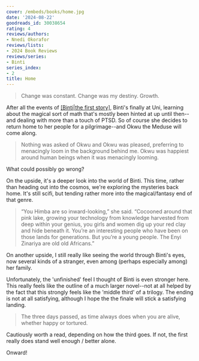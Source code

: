 ```yaml
---
cover: /embeds/books/home.jpg
date: '2024-08-22'
goodreads_id: 30038654
rating: 4
reviews/authors:
- Nnedi Okorafor
reviews/lists:
- 2024 Book Reviews
reviews/series:
- Binti
series_index:
- 2
title: Home
---
```

> Change was constant. Change was my destiny. Growth.

After all the events of [[Binti|the first story]](), Binti's finally at Uni, learning about the magical sort of math that's mostly been hinted at up until then--and dealing with more than a touch of PTSD. So of course she decides to return home to her people for a pilgrimage--and Okwu the Meduse will come along. 

> Nothing was asked of Okwu and Okwu was pleased, preferring to menacingly loom in the background behind me. Okwu was happiest around human beings when it was menacingly looming.

What could possibly go wrong?

<!--more-->

On the upside, it's a deeper look into the world of Binti. This time, rather than heading out into the cosmos, we're exploring the mysteries back home. It's still scifi, but tending rather more into the magical/fantasy end of that genre. 

> “You Himba are so inward-looking,” she said. “Cocooned around that pink lake, growing your technology from knowledge harvested from deep within your genius, you girls and women dig up your red clay and hide beneath it. You’re an interesting people who have been on those lands for generations. But you’re a young people. The Enyi Zinariya are old old Africans.”

On another upside, I still really like seeing the world through Binti's eyes, now several kinds of a stranger, even among (perhaps especially among) her family.

Unfortunately, the 'unfinished' feel I thought of Binti is even stronger here. This really feels like the outline of a much larger novel--not at all helped by the fact that this strongly feels like the 'middle third' of a trilogy. The ending is not at all satisfying, although I hope the the finale will stick a satisfying landing. 

> The three days passed, as time always does when you are alive, whether happy or tortured.

Cautiously worth a read, depending on how the third goes. If not, the first really does stand well enough / better alone. 

Onward!
